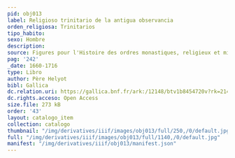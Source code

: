```yaml
---
pid: obj013
label: Religioso trinitario de la antigua observancia
orden_religiosa: Trinitarios
tipo_habito: 
sexo: Hombre
description: 
source: Figures pour l'Histoire des ordres monastiques, religieux et militaires
pag: '242'
_date: 1660-1716
type: Libro
author: Père Helyot
bibl: Gallica
dc.relation.uri: https://gallica.bnf.fr/ark:/12148/btv1b8454720v?rk=21459;2
dc.rights.acceso: Open Access
size.file: 273 kB
order: '43'
layout: catalogo_item
collection: catalogo
thumbnail: "/img/derivatives/iiif/images/obj013/full/250,/0/default.jpg"
full: "/img/derivatives/iiif/images/obj013/full/1140,/0/default.jpg"
manifest: "/img/derivatives/iiif/obj013/manifest.json"
---
```

